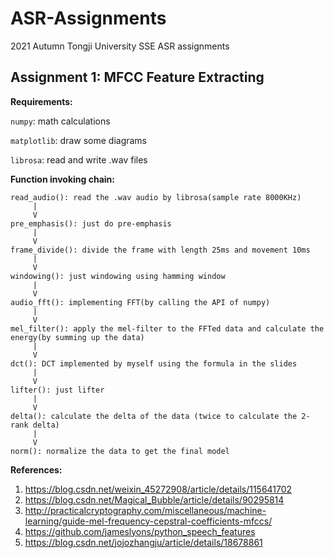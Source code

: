 # ASR-Assignments
2021 Autumn Tongji University SSE ASR assignments

## Assignment 1: MFCC Feature Extracting

**Requirements:**

`numpy`: math calculations

`matplotlib`: draw some diagrams

`librosa`: read and write .wav files

**Function invoking chain:**

```
read_audio(): read the .wav audio by librosa(sample rate 8000KHz)
     |
     V
pre_emphasis(): just do pre-emphasis 
     |
     V
frame_divide(): divide the frame with length 25ms and movement 10ms
     |
     V
windowing(): just windowing using hamming window
     |
     V
audio_fft(): implementing FFT(by calling the API of numpy)
     |
     V
mel_filter(): apply the mel-filter to the FFTed data and calculate the energy(by summing up the data)
     |
     V
dct(): DCT implemented by myself using the formula in the slides
     |
     V
lifter(): just lifter
     |
     V
delta(): calculate the delta of the data (twice to calculate the 2-rank delta)
     |
     V
norm(): normalize the data to get the final model
```

**References:**

1. https://blog.csdn.net/weixin_45272908/article/details/115641702
2. https://blog.csdn.net/Magical_Bubble/article/details/90295814
3. http://practicalcryptography.com/miscellaneous/machine-learning/guide-mel-frequency-cepstral-coefficients-mfccs/
4. https://github.com/jameslyons/python_speech_features
5. https://blog.csdn.net/jojozhangju/article/details/18678861
